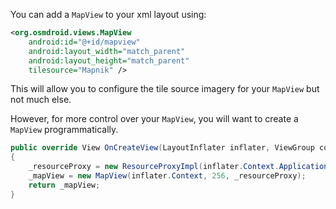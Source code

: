 You can add a `MapView` to your xml layout using:

```xml
<org.osmdroid.views.MapView
    android:id="@+id/mapview"
    android:layout_width="match_parent"
    android:layout_height="match_parent"
    tilesource="Mapnik" />
```

This will allow you to configure the tile source imagery for your `MapView` but not much else.

However, for more control over your `MapView`, you will want to create a `MapView` programmatically.

```csharp
public override View OnCreateView(LayoutInflater inflater, ViewGroup container, Bundle savedInstanceState)
{
    _resourceProxy = new ResourceProxyImpl(inflater.Context.ApplicationContext);
    _mapView = new MapView(inflater.Context, 256, _resourceProxy);
    return _mapView;
}
```
